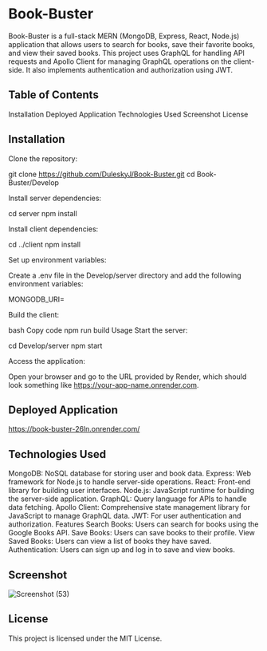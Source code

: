 # Book-Buster

Book-Buster is a full-stack MERN (MongoDB, Express, React, Node.js) application that allows users to search for books, save their favorite books, and view their saved books. This project uses GraphQL for handling API requests and Apollo Client for managing GraphQL operations on the client-side. It also implements authentication and authorization using JWT.

## Table of Contents
Installation
Deployed Application
Technologies Used
Screenshot
License

## Installation
Clone the repository:

git clone https://github.com/DuleskyJ/Book-Buster.git
cd Book-Buster/Develop

Install server dependencies:

cd server
npm install

Install client dependencies:

cd ../client
npm install

Set up environment variables:

Create a .env file in the Develop/server directory and add the following environment variables:

MONGODB_URI=<your-mongodb-connection-string>

Build the client:

bash
Copy code
npm run build
Usage
Start the server:

cd Develop/server
npm start

Access the application:

Open your browser and go to the URL provided by Render, which should look something like https://your-app-name.onrender.com. 

## Deployed Application 
https://book-buster-26ln.onrender.com/

## Technologies Used
MongoDB: NoSQL database for storing user and book data.
Express: Web framework for Node.js to handle server-side operations.
React: Front-end library for building user interfaces.
Node.js: JavaScript runtime for building the server-side application.
GraphQL: Query language for APIs to handle data fetching.
Apollo Client: Comprehensive state management library for JavaScript to manage GraphQL data.
JWT: For user authentication and authorization.
Features
Search Books: Users can search for books using the Google Books API.
Save Books: Users can save books to their profile.
View Saved Books: Users can view a list of books they have saved.
Authentication: Users can sign up and log in to save and view books.

## Screenshot
![Screenshot (53)](https://github.com/DuleskyJ/Book-Buster/assets/153566037/922b80cd-e36e-45b1-92d2-9d59a9cbd807)

## License
This project is licensed under the MIT License.

